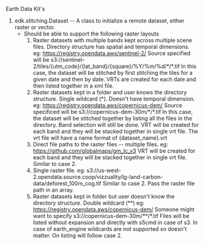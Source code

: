 Earth Data Kit's

1. edk.stitching.Dataset -- A class to initialize a remote dataset, either raster or vector. 
    * Should be able to support the following raster layouts
        1. Raster datasets with multiple bands kept across multiple scene files. Directory structure has spatial and temporal dimensions.
            eg: https://registry.opendata.aws/sentinel-2/
            Source specified will be s3://sentinel-2/tiles/{utm_code}/{lat_band}/{square}/%Y/%m/%d/\*/*.tif
            In this case, the dataset will be stitched by first stitching the tiles for a given date and then by date. VRTs are created for each date and then listed together in a xml file.
        2. Raster datasets kept in a folder and user knows the directory structure. Single wildcard (*). Doesn't have temporal dimension.
            eg: https://registry.opendata.aws/copernicus-dem/
            Source specificed will be s3://copernicus-dem-30m/\*/\*.tif
            In this case, the dataset will be stitched together by listing all the files in the directory. Band selection will still be done.
            VRT will be created for each band and they will be stacked together in single vrt file. 
            The vrt file will have a name format of {dataset_name}.vrt
        3. Direct file paths to the raster files -- multiple files.
            eg: https://github.com/globalmaps/gm_lc_v3
            VRT will be created for each band and they will be stacked together in single vrt file. Similar to case 2.
        4. Single raster file.
            eg: s3://us-west-2.opendata.source.coop/vizzuality/lg-land-carbon-data/deforest_100m_cog.tif
            Similar to case 2. Pass the raster file path in an array.
        5. Raster datasets kept in folder but user doesn't know the directory structure. Double wildcard (**)
            eg: https://registry.opendata.aws/copernicus-dem/
                Someone might want to specify s3://copernicus-dem-30m/*\*/\*.tif
                Files will be listed without expansion and directly with s5cmd in case of s3. In case of earth_engine wildcards are not supported so doesn't matter.
                On listing will follow case 2.